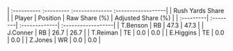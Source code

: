 | :---------- :--------- :-------------- :------------------|
|                      Rush Yards Share                     |
| Player    | Position | Raw Share (%) | Adjusted Share (%) |
| :---------| :--------| :-------------| :------------------|
| T.Benson  | RB       | 47.3          | 47.3               |
| J.Conner  | RB       | 26.7          | 26.7               |
| T.Reiman  | TE       | 0.0           | 0.0                |
| E.Higgins | TE       | 0.0           | 0.0                |
| Z.Jones   | WR       | 0.0           | 0.0                |